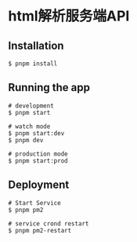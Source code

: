 # html解析服务端API

## Installation

```shell
$ pnpm install
```

## Running the app

```shell
# development
$ pnpm start

# watch mode
$ pnpm start:dev
$ pnpm dev

# production mode
$ pnpm start:prod
```

## Deployment

```shell
# Start Service
$ pnpm pm2

# service crond restart
$ pnpm pm2-restart
```
